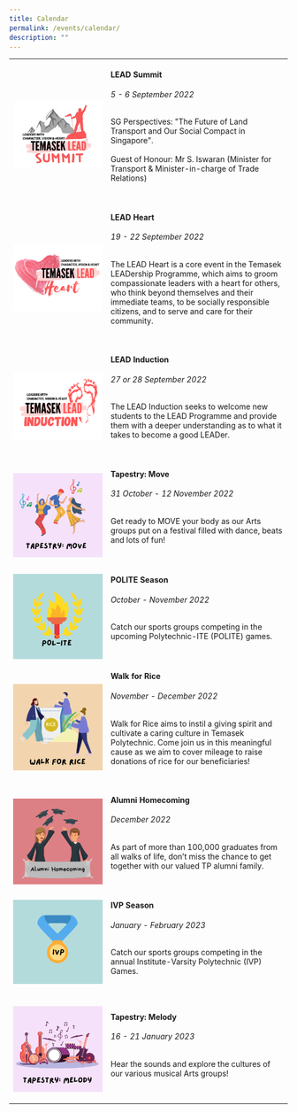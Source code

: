 ```yaml
---
title: Calendar
permalink: /events/calendar/
description: ""
---
```

<table>
	<tr>
		<td style="width:35%">
			<br>
			<a href="/events/temasek-lead/lead-events">
				<img src="/images/Events/Temasek LEAD/LEAD_Summit.png" style="display:block;margin-left:auto;margin-right:auto;">     
			</a>
		</td>
		<td style="width:65%"><br>
			<a href="/events/temasek-lead/lead-events" style="text-decoration: none;">
				<h4 style="margin-top:0%">LEAD Summit</h4></a>
				<h6 style="margin-top:0%"><i>5 - 6 September 2022</i></h6>
				<p style="margin-top:0%">SG Perspectives: "The Future of Land Transport and Our Social Compact in Singapore".
				<br>
				<br>
					Guest of Honour: Mr S. Iswaran (Minister for Transport &amp; Minister-in-charge of Trade Relations)
				</p>
			<br>
		</td>
	</tr>
	<tr>
		<td style="width:35%"><br>
			<a href="/events/temasek-lead/lead-events">
				<img src="/images/Events/Temasek LEAD/LEAD_Heart.png" style="display:block;margin-left:auto;margin-right:auto;">     
			</a>
		</td>
		<td style="width:65%"><br>
			<a href="/events/temasek-lead/lead-events" style="text-decoration: none;"><h4 style="margin-top:0%">LEAD Heart</h4></a>
			<h6 style="margin-top:0%"><i>19 - 22 September 2022</i></h6>
			<p style="margin-top:0%">The LEAD Heart is a core event in the Temasek LEADership Programme, which aims to groom compassionate leaders with a heart for others, who think beyond themselves and their immediate teams, to be socially responsible citizens, and to serve and care for their community.
			<br>
			<br>
			</p>
		</td>
	</tr>
	<tr>
		<td style="width:35%"><br>
			<a href="/events/temasek-lead/lead-events">
				<img src="/images/Events/Temasek LEAD/LEAD_Induction.png" style="display:block;margin-left:auto;margin-right:auto;">     
			</a>
		</td>
		<td style="width:65%"><br>
			<a href="/events/temasek-lead/lead-events" style="text-decoration: none;"><h4 style="margin-top:0%">LEAD Induction</h4></a>
			<h6 style="margin-top:0%"><i>27 or 28 September 2022</i></h6>
			<p style="margin-top:0%">The LEAD Induction seeks to welcome new students to the LEAD Programme and provide them with a deeper understanding as to what it takes to become a good LEADer. 
				<br>
				<br>
			</p>
		</td>
		</tr>
		<tr>
		<td style="width:35%">
			<br>
				<img src="/images/Events/Calendar/cal_tapestry_move.png" style="display:block;margin-left:auto;margin-right:auto;">
		</td>
		<td style="width:65%"><br>
				<h4 style="margin-top:0%">Tapestry: Move</h4>
				<h6 style="margin-top:0%"><i>31 October - 12 November 2022</i></h6>
				<p style="margin-top:0%">
					Get ready to MOVE your body as our Arts groups put on a festival filled with dance, beats and lots of fun!
				</p>
			<br>
		</td>
	</tr>
	<tr>
		<td style="width:35%">
			<br>
				<img src="/images/Events/Calendar/cal_POLITE.png" style="display:block;margin-left:auto;margin-right:auto;">
		</td>
		<td style="width:65%"><br>
				<h4 style="margin-top:0%">POLITE Season</h4>
				<h6 style="margin-top:0%"><i>October - November 2022</i></h6>
				<p style="margin-top:0%">
					Catch our sports groups competing in the upcoming Polytechnic-ITE (POLITE) games.
				</p>
			<br>
		</td>
		</tr>
		<tr>
		<td style="width:35%">
			<br>
				<img src="/images/Events/Calendar/cal_walk_for_rice.png" style="display:block;margin-left:auto;margin-right:auto;">
		</td>
		<td style="width:65%"><br>
				<h4 style="margin-top:0%">Walk for Rice</h4>
				<h6 style="margin-top:0%"><i>November - December 2022</i></h6>
				<p style="margin-top:0%">
					Walk for Rice aims to instil a giving spirit and cultivate a caring culture in Temasek Polytechnic. Come join us in this meaningful cause as we aim to cover mileage to raise donations of rice for our beneficiaries! 
				</p>
			<br>
		</td>
	</tr>
	<tr>
		<td style="width:35%">
			<br>
				<img src="/images/Events/Calendar/cal_alumni.png" style="display:block;margin-left:auto;margin-right:auto;">
		</td>
		<td style="width:65%"><br>
				<h4 style="margin-top:0%">Alumni Homecoming</h4>
				<h6 style="margin-top:0%"><i>December 2022</i></h6>
				<p style="margin-top:0%">
					As part of more than 100,000 graduates from all walks of life, don’t miss the chance to get together with our valued TP alumni family.
				</p>
			<br>
		</td>
	</tr>
	<tr>
		<td style="width:35%">
			<br>
				<img src="/images/Events/Calendar/cal_IVP.png" style="display:block;margin-left:auto;margin-right:auto;">
			<br>
		</td>
		<td style="width:65%"><br>
				<h4 style="margin-top:0%">IVP Season</h4>
				<h6 style="margin-top:0%"><i>January - February 2023</i></h6>
				<p style="margin-top:0%">
					Catch our sports groups competing in the annual Institute-Varsity Polytechnic (IVP) Games. 
				</p>
			<br>
		</td>
	</tr>
	<tr>
		<td style="width:35%">
			<br>
				<img src="/images/Events/Calendar/cal_tapestry_melody.png" style="display:block;margin-left:auto;margin-right:auto;">
			<br>
		</td>
		<td style="width:65%"><br>
				<h4 style="margin-top:0%">Tapestry: Melody</h4>
				<h6 style="margin-top:0%"><i>16 - 21 January 2023</i></h6>
				<p style="margin-top:0%">
					Hear the sounds and explore the cultures of our various musical Arts groups!
				</p>
			<br>
		</td>
	</tr>
		

		

</table>